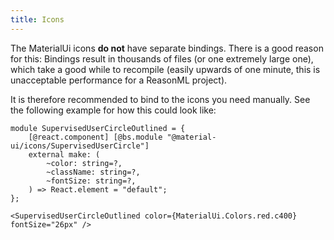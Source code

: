 ```yaml
---
title: Icons
---
```


The MaterialUi icons **do not** have separate bindings. There is a good reason
for this: Bindings result in thousands of files (or one extremely large one),
which take a good while to recompile (easily upwards of one minute, this is
unacceptable performance for a ReasonML project).

It is therefore recommended to bind to the icons you need manually. See the
following example for how this could look like:

```reason
module SupervisedUserCircleOutlined = {
    [@react.component] [@bs.module "@material-ui/icons/SupervisedUserCircle"]
    external make: (
        ~color: string=?,
        ~className: string=?,
        ~fontSize: string=?,
    ) => React.element = "default";
};

<SupervisedUserCircleOutlined color={MaterialUi.Colors.red.c400} fontSize="26px" />
```

